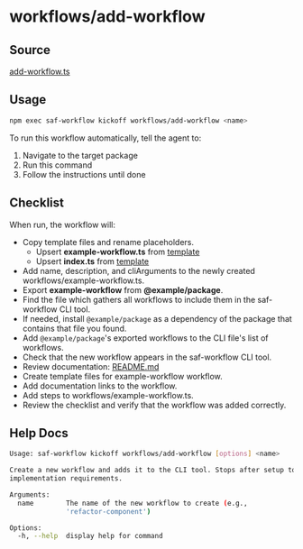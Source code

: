 # workflows/add-workflow

## Source

[add-workflow.ts](https://github.com/sderickson/saflib/blob/main/workflows/workflows/add-workflow.ts)

## Usage

```bash
npm exec saf-workflow kickoff workflows/add-workflow <name>
```

To run this workflow automatically, tell the agent to:

1. Navigate to the target package
2. Run this command
3. Follow the instructions until done

## Checklist

When run, the workflow will:

- Copy template files and rename placeholders.
  - Upsert **example-workflow.ts** from [template](https://github.com/sderickson/saflib/blob/main/workflows/workflows/add-workflow.templates/template-file.ts)
  - Upsert **index.ts** from [template](https://github.com/sderickson/saflib/blob/main/workflows/workflows/add-workflow.templates/index.ts)
- Add name, description, and cliArguments to the newly created workflows/example-workflow.ts.
- Export **example-workflow** from **@example/package**.
- Find the file which gathers all workflows to include them in the saf-workflow CLI tool.
- If needed, install `@example/package` as a dependency of the package that contains that file you found.
- Add `@example/package`'s exported workflows to the CLI file's list of workflows.
- Check that the new workflow appears in the saf-workflow CLI tool.
- Review documentation: [README.md](https://github.com/sderickson/saflib/blob/main/workflows/docs/README.md)
- Create template files for example-workflow workflow.
- Add documentation links to the workflow.
- Add steps to workflows/example-workflow.ts.
- Review the checklist and verify that the workflow was added correctly.

## Help Docs

```bash
Usage: saf-workflow kickoff workflows/add-workflow [options] <name>

Create a new workflow and adds it to the CLI tool. Stops after setup to wait for
implementation requirements.

Arguments:
  name        The name of the new workflow to create (e.g.,
              'refactor-component')

Options:
  -h, --help  display help for command

```
